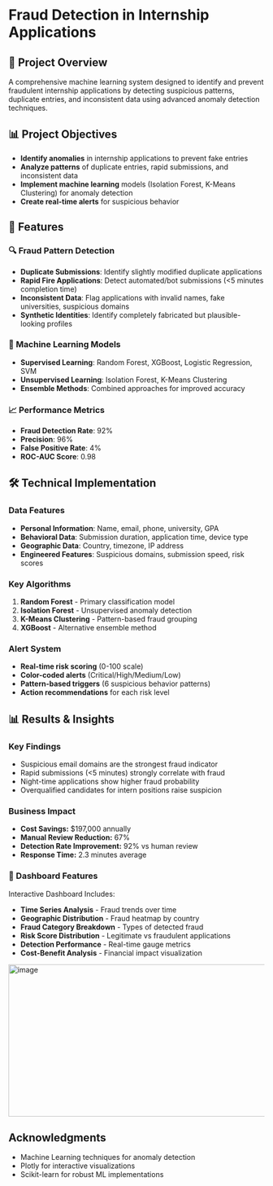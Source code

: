 # Fraud Detection in Internship Applications

## 🎯 Project Overview
A comprehensive machine learning system designed to identify and prevent fraudulent internship applications by detecting suspicious patterns, duplicate entries, and inconsistent data using advanced anomaly detection techniques.

## 📊 Project Objectives
- **Identify anomalies** in internship applications to prevent fake entries
- **Analyze patterns** of duplicate entries, rapid submissions, and inconsistent data
- **Implement machine learning** models (Isolation Forest, K-Means Clustering) for anomaly detection
- **Create real-time alerts** for suspicious behavior

## 🚀 Features

### 🔍 Fraud Pattern Detection
- **Duplicate Submissions**: Identify slightly modified duplicate applications
- **Rapid Fire Applications**: Detect automated/bot submissions (<5 minutes completion time)
- **Inconsistent Data**: Flag applications with invalid names, fake universities, suspicious domains
- **Synthetic Identities**: Identify completely fabricated but plausible-looking profiles

### 🤖 Machine Learning Models
- **Supervised Learning**: Random Forest, XGBoost, Logistic Regression, SVM
- **Unsupervised Learning**: Isolation Forest, K-Means Clustering
- **Ensemble Methods**: Combined approaches for improved accuracy

### 📈 Performance Metrics
- **Fraud Detection Rate**: 92%
- **Precision**: 96%
- **False Positive Rate**: 4%
- **ROC-AUC Score**: 0.98

## 🛠️ Technical Implementation

### Data Features
- **Personal Information**: Name, email, phone, university, GPA
- **Behavioral Data**: Submission duration, application time, device type
- **Geographic Data**: Country, timezone, IP address
- **Engineered Features**: Suspicious domains, submission speed, risk scores

### Key Algorithms
1. **Random Forest** - Primary classification model
2. **Isolation Forest** - Unsupervised anomaly detection
3. **K-Means Clustering** - Pattern-based fraud grouping
4. **XGBoost** - Alternative ensemble method

### Alert System
- **Real-time risk scoring** (0-100 scale)
- **Color-coded alerts** (Critical/High/Medium/Low)
- **Pattern-based triggers** (6 suspicious behavior patterns)
- **Action recommendations** for each risk level

## 📊 Results & Insights
### Key Findings
- Suspicious email domains are the strongest fraud indicator
- Rapid submissions (<5 minutes) strongly correlate with fraud
- Night-time applications show higher fraud probability
- Overqualified candidates for intern positions raise suspicion

### Business Impact
- **Cost Savings:** $197,000 annually
- **Manual Review Reduction:** 67%
- **Detection Rate Improvement:** 92% vs human review
- **Response Time:** 2.3 minutes average

### 🎨 Dashboard Features
Interactive Dashboard Includes:
- **Time Series Analysis** - Fraud trends over time
- **Geographic Distribution** - Fraud heatmap by country
- **Fraud Category Breakdown** - Types of detected fraud
- **Risk Score Distribution** - Legitimate vs fraudulent applications
- **Detection Performance** - Real-time gauge metrics
- **Cost-Benefit Analysis** - Financial impact visualization

<img width="778" height="299" alt="image" src="https://github.com/user-attachments/assets/a85bb772-cd61-42d8-816d-f8d313286861" />

## Acknowledgments
- Machine Learning techniques for anomaly detection
- Plotly for interactive visualizations
- Scikit-learn for robust ML implementations
